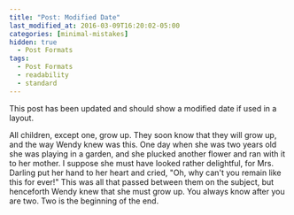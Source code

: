 ```yaml
---
title: "Post: Modified Date"
last_modified_at: 2016-03-09T16:20:02-05:00
categories: [minimal-mistakes]
hidden: true
  - Post Formats
tags:
  - Post Formats
  - readability
  - standard
---
```


This post has been updated and should show a modified date if used in a layout.

All children, except one, grow up. They soon know that they will grow up, and the way Wendy knew was this. One day when she was two years old she was playing in a garden, and she plucked another flower and ran with it to her mother. I suppose she must have looked rather delightful, for Mrs. Darling put her hand to her heart and cried, "Oh, why can't you remain like this for ever!" This was all that passed between them on the subject, but henceforth Wendy knew that she must grow up. You always know after you are two. Two is the beginning of the end.
<!--stackedit_data:
eyJoaXN0b3J5IjpbLTE0MjU3NjEzMDZdfQ==
-->